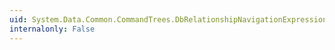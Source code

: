 ```yaml
---
uid: System.Data.Common.CommandTrees.DbRelationshipNavigationExpression.NavigateTo
internalonly: False
---
```

